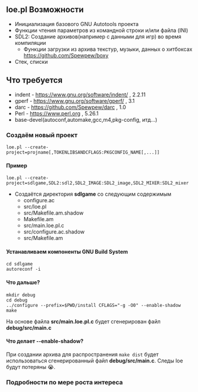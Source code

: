 ## loe.pl Возможности
* Инициализация базового GNU Autotools проекта
* Функции чтения параметров из командной строки и/или файла (INI)
* SDL2: Создание архивов(например с данными для игр) во время компиляции
  * Функции загрузки из архива текстур, музыки, данных о хитбоксах https://github.com/Spewpew/boxy
* Стек, списки
## Что требуется
* indent - https://www.gnu.org/software/indent/ , 2.2.11
* gperf  - https://www.gnu.org/software/gperf/ , 3.1
* darc   - https://github.com/Spewpew/darc , 1.0
* Perl   - https://www.perl.org , 5.26.1
* base-devel(autoconf,automake,gcc,m4,pkg-config, итд...)
### Создаём новый проект
    loe.pl --create-project=projname[,TOKENLIBSANDCFLAGS:PKGCONFIG_NAME[,...]]
#### Пример
    loe.pl --create-project=sdlgame,SDL2:sdl2,SDL2_IMAGE:SDL2_image,SDL2_MIXER:SDL2_mixer
* Создаётся директория **sdlgame** со следующим содержимым
  * configure.ac
  * src/loe.pl
  * src/Makefile.am.shadow
  * Makefile.am
  * src/main.loe.pl.c
  * src/configure.ac.shadow
  * src/Makefile.am
#### Устанавливаем компоненты GNU Build System
    cd sdlgame
    autoreconf -i
#### Что дальше?
    mkdir debug
    cd debug
    ../configure --prefix=$PWD/install CFLAGS="-g -O0" --enable-shadow
    make
На основе файла **src/main.loe.pl.c** будет сгенерирован файл **debug/src/main.c**
#### Что делает --enable-shadow?
При создании архива для распространения ```make dist``` будет использоваться сгенерированный файл **debug/src/main.c**. Следы loe будут потеряны :sob:.
### Подробности по мере роста интереса
